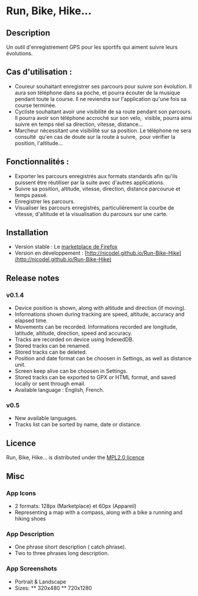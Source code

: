 # Run, Bike, Hike...

## Description

Un outil d'enregistrement GPS pour les sportifs qui aiment suivre leurs évolutions.

## Cas d'utilisation :

* Coureur souhaitant enregistrer ses parcours pour suivre son évolution. Il aura son téléphone dans sa poche, et pourra écouter de la musique pendant toute la course. Il ne reviendra sur l'application qu'une fois sa course terminée.
* Cycliste souhaitant avoir une visibilité de sa route pendant son parcours. Il pourra avoir son téléphone accroché sur son velo,&nbsp; visible, pourra ainsi suivre en temps réel sa direction, vitesse, distance...
* Marcheur nécessitant une visibilité sur sa position. Le téléphone ne sera consulté&nbsp; qu'en cas de doute sur la route à suivre,&nbsp; pour vérifier la position, l'altitude...

## Fonctionnalités :
* Exporter les parcours enregistrés aux formats standards afin qu'ils puissent être réutiliser par la suite avec d'autres applications.
* Suivre sa position, altitude, vitesse, direction, distance parcourue et temps passé.
* Enregistrer les parcours.
* Visualiser les parcours enregistrés, particulièrement la courbe de vitesse, d'altitude et la visualisation du parcours sur une carte.

## Installation
* Version stable : Le [marketplace de Firefox](http://)
* Version en développement : [http://nicodel.github.io/Run-Bike-Hike](http://nicodel.github.io/Run-Bike-Hike)

## Release notes

### v0.1.4
* Device position is shown, along with altitude and direction (if moving).
* Informations shown during tracking are speed, altitude, accuracy and elapsed time.
* Movements can be recorded. Informations recorded are longitude, latitude, altitude, direction, speed and accuracy.
* Tracks are recorded on device using IndexedDB.
* Stored tracks can be renamed.
* Stored tracks can be deleted.
* Position and date format can be choosen in Settings, as well as distance unit.
* Screen keep alive can be choosen in Settings.
* Stored tracks can be exported to GPX or HTML format, and saved locally or sent through email.
* Available language : English, French.


### v0.5
* New available languages.
* Tracks list can be sorted by name, date or distance.

## Licence

Run, Bike, Hike... is distributed under the [MPL2.0 licence](http://www.mozilla.org/MPL/2.0/)




## Misc

### App Icons
* 2 formats: 128px (Marketplace) et 60px (Appareil)
* Representing a map with a compass, along with a bike a running and hiking shoes
### App Description
* One phrase short description ( catch phrase).
* Two to three phrases long description.
### App Screenshots
* Portrait & Landscape
* Sizes:
** 320x480
** 720x1280
